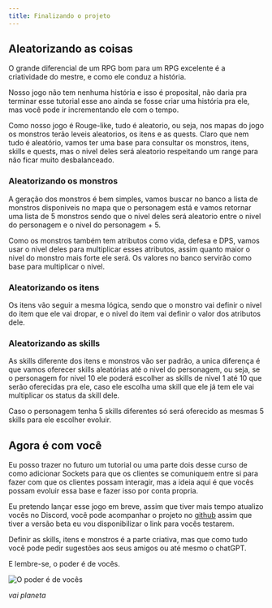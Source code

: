 ```yaml
---
title: Finalizando o projeto
---
```


## Aleatorizando as coisas

O grande diferencial de um RPG bom para um RPG excelente é a criatividade do mestre, e como ele conduz a história.

Nosso jogo não tem nenhuma história e isso é proposital, não daria pra terminar esse tutorial esse ano ainda se fosse criar uma história pra ele, mas você pode ir incrementando ele com o tempo.

Como nosso jogo é Rouge-like, tudo é aleatorio, ou seja, nos mapas do jogo os monstros terão leveis aleatorios, os itens e as quests.
Claro que nem tudo é aleatório, vamos ter uma base para consultar os monstros, itens, skills e quests, mas o nivel deles será aleatorio respeitando um range para não ficar muito desbalanceado.

### Aleatorizando os monstros

A geração dos monstros é bem simples, vamos buscar no banco a lista de monstros disponiveis no mapa que o personagem está e vamos retornar uma lista de 5 monstros sendo que o nivel deles será aleatorio entre o nivel do personagem e o nivel do personagem + 5.

Como os monstros também tem atributos como vida, defesa e DPS, vamos usar o nivel deles para multiplicar esses atributos, assim quanto maior o nivel do monstro mais forte ele será. Os valores no banco servirão como base para multiplicar o nivel.

### Aleatorizando os itens

Os itens vão seguir a mesma lógica, sendo que o monstro vai definir o nivel do item que ele vai dropar, e o nivel do item vai definir o valor dos atributos dele.

### Aleatorizando as skills

As skills diferente dos itens e monstros vão ser padrão, a unica diferença é que vamos oferecer skills aleatórias até o nivel do personagem, ou seja, se o personagem for nivel 10 ele poderá escolher as skills de nivel 1 até 10 que serão oferecidas pra ele, caso ele escolha uma skill que ele já tem ele vai multiplicar os status da skill dele.

Caso o personagem tenha 5 skills diferentes só será oferecido as mesmas 5 skills para ele escolher evoluir.

## Agora é com você

Eu posso trazer no futuro um tutorial ou uma parte dois desse curso de como adicionar Sockets para que os clientes se comuniquem entre si para fazer com que os clientes possam interagir, mas a ideia aqui é que vocês possam evoluir essa base e fazer isso por conta propria.

Eu pretendo lançar esse jogo em breve, assim que tiver mais tempo atualizo vocês no Discord, você pode acompanhar o projeto no [github](https://github.com/mrarticuno/mmorpg-nextjs) assim que tiver a versão beta eu vou disponibilizar o link para vocês testarem.

Definir as skills, itens e monstros é a parte criativa, mas que como tudo você pode pedir sugestões aos seus amigos ou até mesmo o chatGPT.

E lembre-se, o poder é de vocês.

![O poder é de vocês](https://thegeekstation.files.wordpress.com/2013/06/captain-planet.jpg)

_vai planeta_
